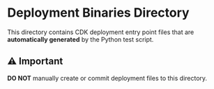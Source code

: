 # Deployment Binaries Directory

This directory contains CDK deployment entry point files that are **automatically generated** by the Python test script.

## ⚠️ Important

**DO NOT** manually create or commit deployment files to this directory.

